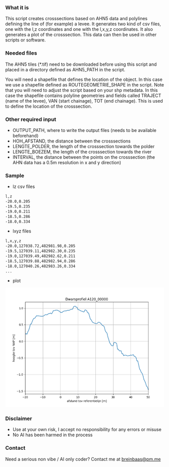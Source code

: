 ### What it is

This script creates crosssections based on AHN5 data and polylines defining the line of (for example) a levee. It generates two kind of csv files, one with the l,z coordinates and one with the l,x,y,z coordinates. It also generates a plot of the crosssection. This data can then be used in other scripts or software.

### Needed files

The AHN5 tiles (*.tif) need to be downloaded before using this script and placed in a directory defined as AHN5_PATH in the script. 

You will need a shapefile that defines the location of the object. In this case we use a shapefile defined as ROUTEGEOMETRIE_SHAPE in the script. Note that you will need to adjust the script based on your shp metadata. In this case the shapefile contains polyline geometries and fields called TRAJECT (name of the levee), VAN (start chainage), TOT (end chainage). This is used to define the location of the crosssection. 

### Other required input

* OUTPUT_PATH, where to write the output files (needs to be available beforehand)
* HOH_AFSTAND, the distance between the crosssections
* LENGTE_POLDER, the length of the crosssection towards the polder
* LENGTE_BOEZEM, the length of the crosssection towards the river
* INTERVAL, the distance between the points on the crosssection (the AHN data has a 0.5m resolution in x and y direction)

### Sample

* lz csv files

```
l,z
-20.0,0.205
-19.5,0.235
-19.0,0.211
-18.5,0.286
-18.0,0.334
```

* lxyz files

```
l,x,y,z
-20.0,127038.72,482981.98,0.205
-19.5,127039.11,482982.30,0.235
-19.0,127039.49,482982.62,0.211
-18.5,127039.88,482982.94,0.286
-18.0,127040.26,482983.26,0.334
...
```

* plot

![sample image](https://github.com/breinbaas/waternet_crosssections/blob/master/img/sample.png)


### Disclaimer

* Use at your own risk, I accept no responsibility for any errors or misuse 
* No AI has been harmed in the process

### Contact

Need a serious non vibe / AI only coder? Contact me at breinbaas@pm.me



